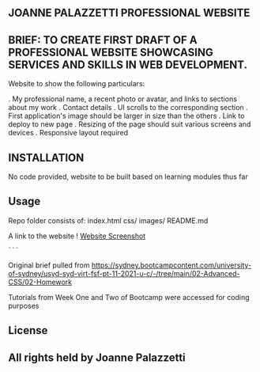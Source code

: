 ## JOANNE PALAZZETTI PROFESSIONAL WEBSITE

## BRIEF: TO CREATE FIRST DRAFT OF A PROFESSIONAL WEBSITE SHOWCASING SERVICES AND SKILLS IN WEB DEVELOPMENT.

Website to show the following particulars:

. My professional name, a recent photo or avatar, and links to sections about my work
. Contact details
. UI scrolls to the corresponding section
. First application's image should be larger in size than the others
. Link to deploy to new page
. Resizing of the page should suit various screens and devices
. Responsive layout required 


## INSTALLATION

No code provided, website to be built based on learning modules thus far

## Usage
Repo folder consists of:
index.html
css/
images/
README.md

A link to the website    !
[Website Screenshot](https://github.com/aurorabanks/joanne-palazzetti)

    ```
    
Original brief pulled from https://sydney.bootcampcontent.com/university-of-sydney/usyd-syd-virt-fsf-pt-11-2021-u-c/-/tree/main/02-Advanced-CSS/02-Homework

Tutorials from Week One and Two of Bootcamp were accessed for coding purposes

## License
All rights held by Joanne Palazzetti
---